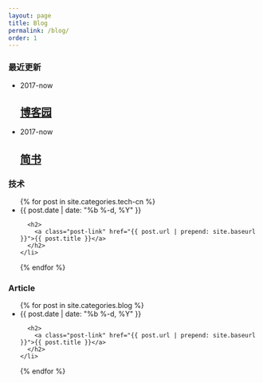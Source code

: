 ```yaml
---
layout: page
title: Blog
permalink: /blog/
order: 1
---
```


<h3>最近更新</h3>

<ul class="post-list">
  <li>
    <span class="post-meta">2017-now</span>
    <h2><a class="post-link" href="http://www.cnblogs.com/maxstack">博客园</a></h2>
  </li>
  <li>
    <span class="post-meta">2017-now</span>
    <h2><a class="post-link" href="http://www.jianshu.com/nb/7671820">简书</a></h2>
  </li>
</ul>

<h3>技术</h3>

<ul class="post-list">
  {% for post in site.categories.tech-cn %}
    <li>
      <span class="post-meta">{{ post.date | date: "%b %-d, %Y" }}</span>

      <h2>
        <a class="post-link" href="{{ post.url | prepend: site.baseurl }}">{{ post.title }}</a>
      </h2>
    </li>
  {% endfor %}
</ul>

<!-- <h3>杂谈</h3>

<ul class="post-list">
  {% for post in site.categories.mumble-cn %}
    <li>
      <span class="post-meta">{{ post.date | date: "%b %-d, %Y" }}</span>

      <h2>
        <a class="post-link" href="{{ post.url | prepend: site.baseurl }}">{{ post.title }}</a>
      </h2>
    </li>
  {% endfor %}
</ul> -->

<h3>Article</h3>

<ul class="post-list">
  {% for post in site.categories.blog %}
    <li>
      <span class="post-meta">{{ post.date | date: "%b %-d, %Y" }}</span>

      <h2>
        <a class="post-link" href="{{ post.url | prepend: site.baseurl }}">{{ post.title }}</a>
      </h2>
    </li>
  {% endfor %}
</ul>

<!-- <h3>往期文章</h3>

<ul class="post-list">
  <li>
    <span class="post-meta">2012</span>
    <h2><a class="post-link" href="http://blog.sina.com.cn/s/articlelist_2767001672_0_1.html">新浪博客</a></h2>
  </li>
  <li>
    <span class="post-meta">2009-2012</span>
    <h2><a class="post-link" href="http://396185801.qzone.qq.com">QQ空间</a></h2>
  </li>
</ul> -->

<!-- <p class="rss-subscribe">subscribe <a href="{{ "/feed.xml" | prepend: site.baseurl }}">via RSS</a></p> -->
